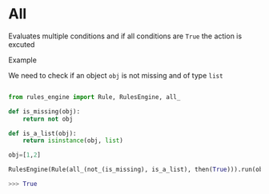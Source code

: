 # All

Evaluates multiple conditions and if all conditions are `True` the action is excuted

Example

We need to check if an object `obj` is not missing and of type `list`


```python

from rules_engine import Rule, RulesEngine, all_

def is_missing(obj):
    return not obj

def is_a_list(obj):
    return isinstance(obj, list)

obj=[1,2]

RulesEngine(Rule(all_(not_(is_missing), is_a_list), then(True))).run(obj)

>>> True
```
